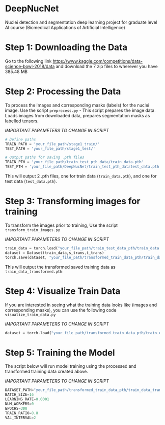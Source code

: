 # DeepNucNet
Nuclei detection and segmentation deep learning project for graduate level AI course (Biomedical Applications of Artificial Intelligence)

# Step 1: Downloading the Data
Go to the following link https://www.kaggle.com/competitions/data-science-bowl-2018/data and download the 7 zip files to wherever you have 385.48 MB

# Step 2: Processing the Data
To process the Images and corresponding masks (labels) for the nuclei image. Use the script
`preprocess.py` - This script prepares the image data. Loads images from downloaded data, prepares segmentation masks as labelled tensors.

*IMPORTANT PARAMETERS TO CHANGE IN SCRIPT*

```python
# Define paths 
TRAIN_PATH = 'your_file_path/stage1_train/'    
TEST_PATH = 'your_file_path/stage1_test/'

# Output paths for saving .pth files
TRAIN_PTH = 'your_file_path/train_test_pth_data/train_data.pth'
TEST_PTH = 'your_file_path/DeepNucNet/train_test_pth_datatest_data.pth'`
```

This will output 2 .pth files, one for train data (`train_data.pth`), and one for test data (`test_data.pth`).

# Step 3: Transforming images for training
To transform the images prior to training, Use the script
`transform_train_images.py`

*IMPORTANT PARAMETERS TO CHANGE IN SCRIPT*

```python
train_data = torch.load("your_file_path/train_test_data_pth/train_data.pth", weights_only=False)  # From Step 1
dataset = Dataset(train_data,s_trans,t_trans)
torch.save(dataset, "your_file_path/transformed_train_data_pth/train_data_transformed.pth")  # saves the entire Dataset object
```

This will output the transformed saved training data as `train_data_transformed.pth` 

# Step 4: Visualize Train Data
If you are interested in seeing what the training data looks like (images and corresponding masks), you can use the following code
`visualize_train_data.py` 

*IMPORTANT PARAMETERS TO CHANGE IN SCRIPT*

```python
dataset = torch.load("your_file_path/transformed_train_data_pth/train_data_transformed.pth", weights_only=False)
```

# Step 5: Training the Model
The script below will run model training using the processed and transformed training data created above.

*IMPORTANT PARAMETERS TO CHANGE IN SCRIPT*

```python
DATASET_PATH="your_file_path/transformed_train_data_pth/train_data_transformed.pth"
BATCH_SIZE=16
LEARNING_RATE=0.0001
NUM_WORKERS=0
EPOCHS=300
TRAIN_RATIO=0.8
VAL_INTERVAL=2
```





